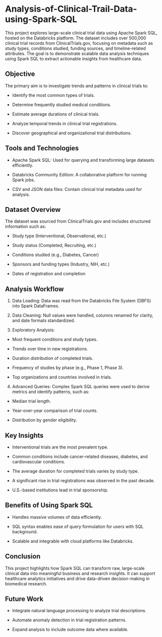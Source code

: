 # Analysis-of-Clinical-Trail-Data-using-Spark-SQL

This project explores large-scale clinical trial data using Apache Spark SQL, hosted on the Databricks platform. The dataset includes over 500,000 clinical trial records from ClinicalTrials.gov, focusing on metadata such as study types, conditions studied, funding sources, and timeline-related attributes. The goal is to demonstrate scalable data analysis techniques using Spark SQL to extract actionable insights from healthcare data.

## Objective
The primary aim is to investigate trends and patterns in clinical trials to:

- Identify the most common types of trials.

- Determine frequently studied medical conditions.

- Estimate average durations of clinical trials.

- Analyze temporal trends in clinical trial registrations.

- Discover geographical and organizational trial distributions.

## Tools and Technologies
- Apache Spark SQL: Used for querying and transforming large datasets efficiently.

- Databricks Community Edition: A collaborative platform for running Spark jobs.

- CSV and JSON data files: Contain clinical trial metadata used for analysis.

## Dataset Overview
The dataset was sourced from ClinicalTrials.gov and includes structured information such as:

- Study type (Interventional, Observational, etc.)

- Study status (Completed, Recruiting, etc.)

- Conditions studied (e.g., Diabetes, Cancer)

- Sponsors and funding types (Industry, NIH, etc.)

- Dates of registration and completion

## Analysis Workflow
1. Data Loading: Data was read from the Databricks File System (DBFS) into Spark DataFrames.

2. Data Cleaning: Null values were handled, columns renamed for clarity, and date formats standardized.

3. Exploratory Analysis:

- Most frequent conditions and study types.

- Trends over time in new registrations.

- Duration distribution of completed trials.

- Frequency of studies by phase (e.g., Phase 1, Phase 3).

- Top organizations and countries involved in trials.

4. Advanced Queries: Complex Spark SQL queries were used to derive metrics and identify patterns, such as:

- Median trial length.

- Year-over-year comparison of trial counts.

- Distribution by gender eligibility.

## Key Insights
- Interventional trials are the most prevalent type.

- Common conditions include cancer-related diseases, diabetes, and cardiovascular conditions.

- The average duration for completed trials varies by study type.

- A significant rise in trial registrations was observed in the past decade.

- U.S.-based institutions lead in trial sponsorship.

## Benefits of Using Spark SQL
- Handles massive volumes of data efficiently.

- SQL syntax enables ease of query formulation for users with SQL background.

- Scalable and integrable with cloud platforms like Databricks.

## Conclusion
This project highlights how Spark SQL can transform raw, large-scale clinical data into meaningful business and research insights. It can support healthcare analytics initiatives and drive data-driven decision-making in biomedical research.

## Future Work
- Integrate natural language processing to analyze trial descriptions.

- Automate anomaly detection in trial registration patterns.

- Expand analysis to include outcome data where available.
